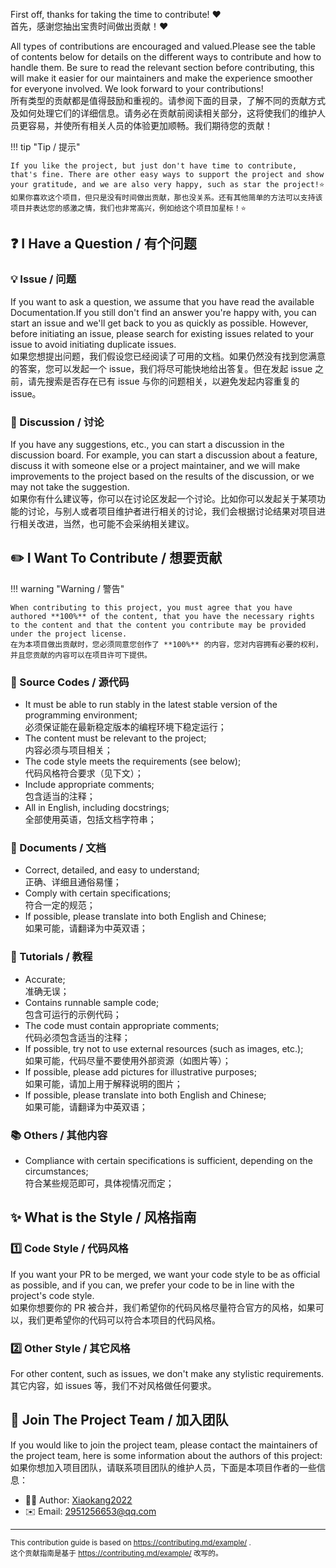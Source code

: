 First off, thanks for taking the time to contribute! ❤️  
首先，感谢您抽出宝贵时间做出贡献！❤️

All types of contributions are encouraged and valued.Please see the table of contents below for details on the different ways to contribute and how to handle them. Be sure to read the relevant section before contributing, this will make it easier for our maintainers and make the experience smoother for everyone involved. We look forward to your contributions!  
所有类型的贡献都是值得鼓励和重视的。请参阅下面的目录，了解不同的贡献方式及如何处理它们的详细信息。请务必在贡献前阅读相关部分，这将使我们的维护人员更容易，并使所有相关人员的体验更加顺畅。我们期待您的贡献！

!!! tip "Tip / 提示"

    If you like the project, but just don't have time to contribute, that's fine. There are other easy ways to support the project and show your gratitude, and we are also very happy, such as star the project!⭐  
    如果你喜欢这个项目，但只是没有时间做出贡献，那也没关系。还有其他简单的方法可以支持该项目并表达您的感激之情，我们也非常高兴，例如给这个项目加星标！⭐

❓ I Have a Question / 有个问题
-------------------------------

### 💡 Issue / 问题

If you want to ask a question, we assume that you have read the available Documentation.If you still don't find an answer you're happy with, you can start an issue and we'll get back to you as quickly as possible. However, before initiating an issue, please search for existing issues related to your issue to avoid initiating duplicate issues.  
如果您想提出问题，我们假设您已经阅读了可用的文档。如果仍然没有找到您满意的答案，您可以发起一个 issue，我们将尽可能快地给出答复。但在发起 issue 之前，请先搜索是否存在已有 issue 与你的问题相关，以避免发起内容重复的 issue。

### 💬 Discussion / 讨论

If you have any suggestions, etc., you can start a discussion in the discussion board. For example, you can start a discussion about a feature, discuss it with someone else or a project maintainer, and we will make improvements to the project based on the results of the discussion, or we may not take the suggestion.  
如果你有什么建议等，你可以在讨论区发起一个讨论。比如你可以发起关于某项功能的讨论，与别人或者项目维护者进行相关的讨论，我们会根据讨论结果对项目进行相关改进，当然，也可能不会采纳相关建议。

✏️ I Want To Contribute / 想要贡献
----------------------------------

!!! warning "Warning / 警告"

    When contributing to this project, you must agree that you have authored **100%** of the content, that you have the necessary rights to the content and that the content you contribute may be provided under the project license.  
    在为本项目做出贡献时，您必须同意您创作了 **100%** 的内容，您对内容拥有必要的权利，并且您贡献的内容可以在项目许可下提供。

### 📝 Source Codes / 源代码

* It must be able to run stably in the latest stable version of the programming environment;  
必须保证能在最新稳定版本的编程环境下稳定运行；
* The content must be relevant to the project;  
内容必须与项目相关；
* The code style meets the requirements (see below);  
代码风格符合要求（见下文）；
* Include appropriate comments;  
包含适当的注释；
* All in English, including docstrings;  
全部使用英语，包括文档字符串；

### 📑 Documents / 文档

* Correct, detailed, and easy to understand;  
正确、详细且通俗易懂；
* Comply with certain specifications;  
符合一定的规范；
* If possible, please translate into both English and Chinese;  
如果可能，请翻译为中英双语；

### 📖 Tutorials / 教程

* Accurate;  
准确无误；
* Contains runnable sample code;  
包含可运行的示例代码；
* The code must contain appropriate comments;  
代码必须包含适当的注释；
* If possible, try not to use external resources (such as images, etc.);  
如果可能，代码尽量不要使用外部资源（如图片等）；
* If possible, please add pictures for illustrative purposes;  
如果可能，请加上用于解释说明的图片；
* If possible, please translate into both English and Chinese;  
如果可能，请翻译为中英双语；

### 📚 Others / 其他内容

* Compliance with certain specifications is sufficient, depending on the circumstances;  
符合某些规范即可，具体视情况而定；

✨ What is the Style / 风格指南
-------------------------------

### 1️⃣ Code Style / 代码风格

If you want your PR to be merged, we want your code style to be as official as possible, and if you can, we prefer your code to be in line with the project's code style.  
如果你想要你的 PR 被合并，我们希望你的代码风格尽量符合官方的风格，如果可以，我们更希望你的代码可以符合本项目的代码风格。

### 2️⃣ Other Style / 其它风格

For other content, such as issues, we don't make any stylistic requirements.  
其它内容，如 issues 等，我们不对风格做任何要求。

🤝 Join The Project Team / 加入团队
-----------------------------------

If you would like to join the project team, please contact the maintainers of the project team, here is some information about the authors of this project:   
如果你想加入项目团队，请联系项目团队的维护人员，下面是本项目作者的一些信息：

* 🧑‍💻 Author: [Xiaokang2022](https://github.com/Xiaokang2022)
* ✉️ Email: 2951256653@qq.com

---

<small>

This contribution guide is based on https://contributing.md/example/ .  
这个贡献指南是基于 https://contributing.md/example/ 改写的。

</small>